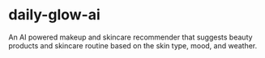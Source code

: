 # daily-glow-ai
An AI powered makeup and skincare recommender that suggests beauty products and skincare routine based on the skin type, mood, and weather.

